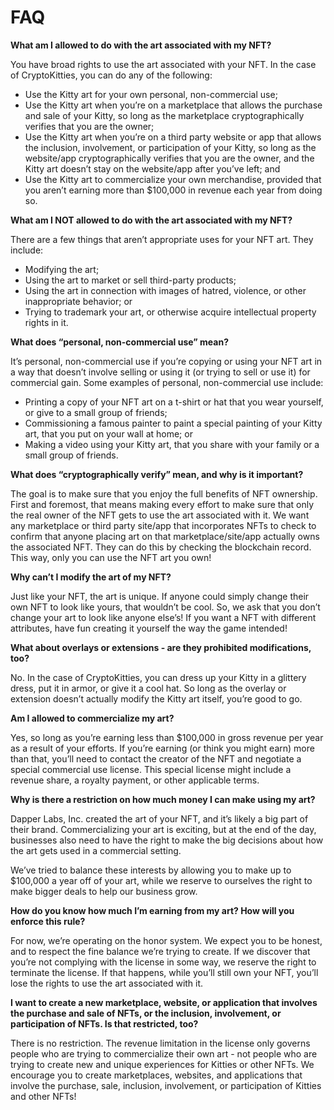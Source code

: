 # FAQ

**What am I allowed to do with the art associated with my NFT?**

You have broad rights to use the art associated with your NFT. In the case of CryptoKitties, you can do any of the following:

* Use the Kitty art for your own personal, non-commercial use;
* Use the Kitty art when you’re on a marketplace that allows the purchase and sale of your Kitty, so long as the marketplace cryptographically verifies that you are the owner;
* Use the Kitty art when you’re on a third party website or app that allows the inclusion, involvement, or participation of your Kitty, so long as the website/app cryptographically verifies that you are the owner, and the Kitty art doesn’t stay on the website/app after you’ve left; and
* Use the Kitty art to commercialize your own merchandise, provided that you aren’t earning more than $100,000 in revenue each year from doing so.

**What am I NOT allowed to do with the art associated with my NFT?**

There are a few things that aren’t appropriate uses for your NFT art. They include:

* Modifying the art;
* Using the art to market or sell third-party products;
* Using the art in connection with images of hatred, violence, or other inappropriate behavior; or
* Trying to trademark your art, or otherwise acquire intellectual property rights in it.

**What does “personal, non-commercial use” mean?**

It’s personal, non-commercial use if you’re copying or using your NFT art in a way that doesn’t involve selling or using it (or trying to sell or use it) for commercial gain. Some examples of personal, non-commercial use include:

* Printing a copy of your NFT art on a t-shirt or hat that you wear yourself, or give to a small group of friends;
* Commissioning a famous painter to paint a special painting of your Kitty art, that you put on your wall at home; or
* Making a video using your Kitty art, that you share with your family or a small group of friends.

**What does “cryptographically verify” mean, and why is it important?**

The goal is to make sure that you enjoy the full benefits of NFT ownership. First and foremost, that means making every effort to make sure that only the real owner of the NFT gets to use the art associated with it. We want any marketplace or third party site/app that incorporates NFTs to check to confirm that anyone placing art on that marketplace/site/app actually owns the associated NFT. They can do this by checking the blockchain record. This way, only you can use the NFT art you own!

**Why can’t I modify the art of my NFT?**

Just like your NFT, the art is unique. If anyone could simply change their own NFT to look like yours, that wouldn’t be cool. So, we ask that you don’t change your art to look like anyone else’s! If you want a NFT with different attributes, have fun creating it yourself the way the game intended!

**What about overlays or extensions - are they prohibited modifications, too?**

No. In the case of CryptoKitties, you can dress up your Kitty in a glittery dress, put it in armor, or give it a cool hat. So long as the overlay or extension doesn’t actually modify the Kitty art itself, you’re good to go.

**Am I allowed to commercialize my art?**

Yes, so long as you’re earning less than $100,000 in gross revenue per year as a result of your efforts. If you’re earning (or think you might earn) more than that, you’ll need to contact the creator of the NFT and negotiate a special commercial use license. This special license might include a revenue share, a royalty payment, or other applicable terms.

**Why is there a restriction on how much money I can make using my art?**

Dapper Labs, Inc. created the art of your NFT, and it’s likely a big part of their brand. Commercializing your art is exciting, but at the end of the day, businesses also need to have the right to make the big decisions about how the art gets used in a commercial setting.

We’ve tried to balance these interests by allowing you to make up to $100,000 a year off of your art, while we reserve to ourselves the right to make bigger deals to help our business grow.

**How do you know how much I’m earning from my art? How will you enforce this rule?**

For now, we’re operating on the honor system. We expect you to be honest, and to respect the fine balance we’re trying to create. If we discover that you’re not complying with the license in some way, we reserve the right to terminate the license. If that happens, while you’ll still own your NFT, you’ll lose the rights to use the art associated with it.

**I want to create a new marketplace, website, or application that involves the purchase and sale of NFTs, or the inclusion, involvement, or participation of NFTs. Is that restricted, too?**

There is no restriction. The revenue limitation in the license only governs people who are trying to commercialize their own art - not people who are trying to create new and unique experiences for Kitties or other NFTs. We encourage you to create marketplaces, websites, and applications that involve the purchase, sale, inclusion, involvement, or participation of Kitties and other NFTs!
